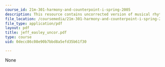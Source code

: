 ```yaml
---
course_id: 21m-301-harmony-and-counterpoint-i-spring-2005
description: This resource contains uncorrected version of musical rhythm.
file_location: /coursemedia/21m-301-harmony-and-counterpoint-i-spring-2005/0decc86c08e90b7bbd8a5efd35b61f30_jeff_easley_uncor.pdf
file_type: application/pdf
layout: pdf
title: jeff_easley_uncor.pdf
type: course
uid: 0decc86c08e90b7bbd8a5efd35b61f30

---
```

None